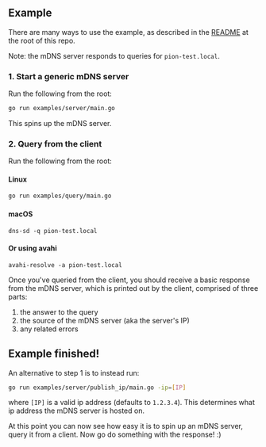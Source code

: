## Example
There are many ways to use the example, as described in the [README](../README.md) at the root of this repo.

Note: the mDNS server responds to queries for `pion-test.local`.

### 1. Start a generic mDNS server
Run the following from the root:
```sh
go run examples/server/main.go
```

This spins up the mDNS server.

### 2. Query from the client
Run the following from the root:

#### Linux
```sh
go run examples/query/main.go
```

#### macOS
```
dns-sd -q pion-test.local
```

#### Or using avahi
```
avahi-resolve -a pion-test.local
```

Once you've queried from the client, you should receive a basic response from the mDNS server, which is printed out by the client, comprised of three parts:
1. the answer to the query
2. the source of the mDNS server (aka the server's IP)
3. any related errors

## Example finished!

An alternative to step 1 is to instead run:
```sh
go run examples/server/publish_ip/main.go -ip=[IP]
```

where `[IP]` is a valid ip address (defaults to `1.2.3.4`). This determines what ip address the mDNS server is hosted on.

At this point you can now see how easy it is to spin up an mDNS server, query it from a client. Now go do something with the response! :)
